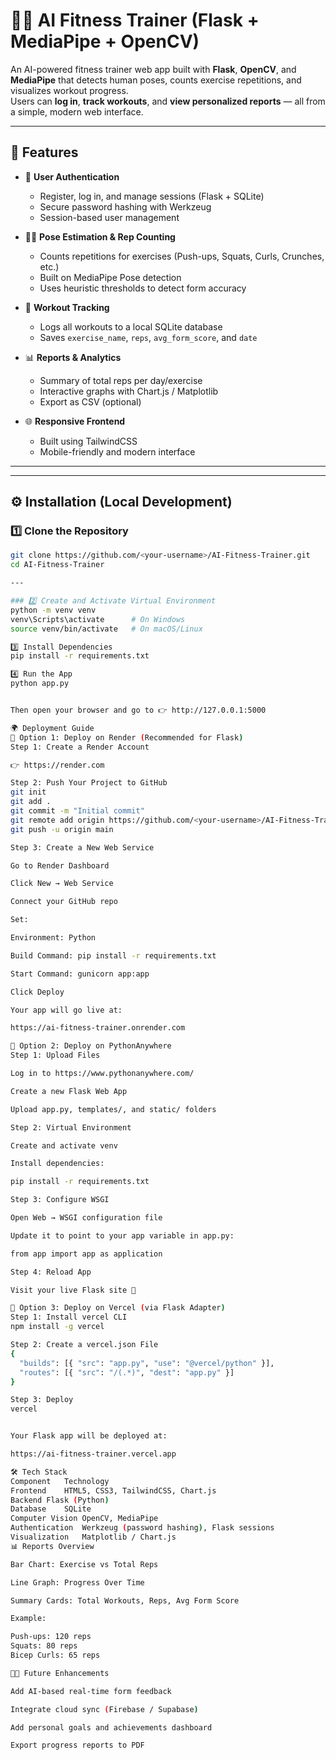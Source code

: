 
# 🏋️‍♂️ AI Fitness Trainer (Flask + MediaPipe + OpenCV)

An AI-powered fitness trainer web app built with **Flask**, **OpenCV**, and **MediaPipe** that detects human poses, counts exercise repetitions, and visualizes workout progress.  
Users can **log in**, **track workouts**, and **view personalized reports** — all from a simple, modern web interface.

---

## 🚀 Features

- 🔐 **User Authentication**
  - Register, log in, and manage sessions (Flask + SQLite)
  - Secure password hashing with Werkzeug
  - Session-based user management

- 🧍‍♂️ **Pose Estimation & Rep Counting**
  - Counts repetitions for exercises (Push-ups, Squats, Curls, Crunches, etc.)
  - Built on MediaPipe Pose detection
  - Uses heuristic thresholds to detect form accuracy

- 💾 **Workout Tracking**
  - Logs all workouts to a local SQLite database
  - Saves `exercise_name`, `reps`, `avg_form_score`, and `date`

- 📊 **Reports & Analytics**
  - Summary of total reps per day/exercise
  - Interactive graphs with Chart.js / Matplotlib
  - Export as CSV (optional)

- 🌐 **Responsive Frontend**
  - Built using TailwindCSS
  - Mobile-friendly and modern interface

---


---

## ⚙️ Installation (Local Development)

### 1️⃣ Clone the Repository
```bash
git clone https://github.com/<your-username>/AI-Fitness-Trainer.git
cd AI-Fitness-Trainer

---

### 2️⃣ Create and Activate Virtual Environment
python -m venv venv
venv\Scripts\activate      # On Windows
source venv/bin/activate   # On macOS/Linux

3️⃣ Install Dependencies
pip install -r requirements.txt

4️⃣ Run the App
python app.py


Then open your browser and go to 👉 http://127.0.0.1:5000

🌍 Deployment Guide
🔹 Option 1: Deploy on Render (Recommended for Flask)
Step 1: Create a Render Account

👉 https://render.com

Step 2: Push Your Project to GitHub
git init
git add .
git commit -m "Initial commit"
git remote add origin https://github.com/<your-username>/AI-Fitness-Trainer.git
git push -u origin main

Step 3: Create a New Web Service

Go to Render Dashboard

Click New → Web Service

Connect your GitHub repo

Set:

Environment: Python

Build Command: pip install -r requirements.txt

Start Command: gunicorn app:app

Click Deploy

Your app will go live at:

https://ai-fitness-trainer.onrender.com

🔹 Option 2: Deploy on PythonAnywhere
Step 1: Upload Files

Log in to https://www.pythonanywhere.com/

Create a new Flask Web App

Upload app.py, templates/, and static/ folders

Step 2: Virtual Environment

Create and activate venv

Install dependencies:

pip install -r requirements.txt

Step 3: Configure WSGI

Open Web → WSGI configuration file

Update it to point to your app variable in app.py:

from app import app as application

Step 4: Reload App

Visit your live Flask site 🎉

🔹 Option 3: Deploy on Vercel (via Flask Adapter)
Step 1: Install vercel CLI
npm install -g vercel

Step 2: Create a vercel.json File
{
  "builds": [{ "src": "app.py", "use": "@vercel/python" }],
  "routes": [{ "src": "/(.*)", "dest": "app.py" }]
}

Step 3: Deploy
vercel


Your Flask app will be deployed at:

https://ai-fitness-trainer.vercel.app

🛠️ Tech Stack
Component	Technology
Frontend	HTML5, CSS3, TailwindCSS, Chart.js
Backend	Flask (Python)
Database	SQLite
Computer Vision	OpenCV, MediaPipe
Authentication	Werkzeug (password hashing), Flask sessions
Visualization	Matplotlib / Chart.js
📊 Reports Overview

Bar Chart: Exercise vs Total Reps

Line Graph: Progress Over Time

Summary Cards: Total Workouts, Reps, Avg Form Score

Example:

Push-ups: 120 reps
Squats: 80 reps
Bicep Curls: 65 reps

🧑‍💻 Future Enhancements

Add AI-based real-time form feedback

Integrate cloud sync (Firebase / Supabase)

Add personal goals and achievements dashboard

Export progress reports to PDF

